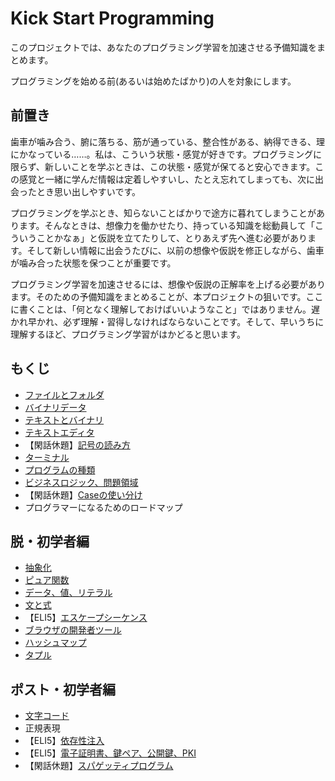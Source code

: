 # Kick Start Programming

このプロジェクトでは、あなたのプログラミング学習を加速させる予備知識をまとめます。

プログラミングを始める前(あるいは始めたばかり)の人を対象にします。

## 前置き

歯車が噛み合う、腑に落ちる、筋が通っている、整合性がある、納得できる、理にかなっている……。私は、こういう状態・感覚が好きです。プログラミングに限らず、新しいことを学ぶときは、この状態・感覚が保てると安心できます。この感覚と一緒に学んだ情報は定着しやすいし、たとえ忘れてしまっても、次に出会ったとき思い出しやすいです。

プログラミングを学ぶとき、知らないことばかりで途方に暮れてしまうことがあります。そんなときは、想像力を働かせたり、持っている知識を総動員して「こういうことかなぁ」と仮説を立てたりして、とりあえず先へ進む必要があります。そして新しい情報に出会うたびに、以前の想像や仮説を修正しながら、歯車が噛み合った状態を保つことが重要です。

プログラミング学習を加速させるには、想像や仮説の正解率を上げる必要があります。そのための予備知識をまとめることが、本プロジェクトの狙いです。ここに書くことは、「何となく理解しておけばいいようなこと」ではありません。遅かれ早かれ、必ず理解・習得しなければならないことです。そして、早いうちに理解するほど、プログラミング学習がはかどると思います。

## もくじ

- [ファイルとフォルダ](articles/filedir.md)
- [バイナリデータ](articles/binary.md)
- [テキストとバイナリ](articles/text.md)
- [テキストエディタ](articles/editor.md)
- 【閑話休題】[記号の読み方](articles/marks.md)
- [ターミナル](articles/terminal.md)
- [プログラムの種類](articles/software.md)
- [ビジネスロジック、問題領域](articles/bl.md)
- 【閑話休題】[Caseの使い分け](articles/case.md)
- プログラマーになるためのロードマップ

## 脱・初学者編

- [抽象化](articles/abstraction.md)
- [ピュア関数](articles/purefunc.md)
- [データ、値、リテラル](articles/literal.md)
- [文と式](articles/stmtexpr.md)
- 【ELI5】[エスケープシーケンス](articles/escape.md)
- [ブラウザの開発者ツール](devtools/index.md)
- [ハッシュマップ](articles/hashmap.md)
- [タプル](articles/tuple.md)

## ポスト・初学者編

- [文字コード](articles/charset.md)
- 正規表現
- 【ELI5】[依存性注入](articles/di.md)
- 【ELI5】[電子証明書、鍵ペア、公開鍵、PKI](articles/pki.md)
- 【閑話休題】[スパゲッティプログラム](articles/spaghetti.md)
